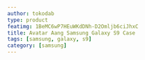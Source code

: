 ```yaml
---
author: tokodab
type: product
featimg: 1BeMC6wP7HEuWKdDNh-D2Omljb6ciJhxC
title: Avatar Aang Samsung Galaxy S9 Case
tags: [samsung, galaxy, s9]
category: [samsung]
---
```

